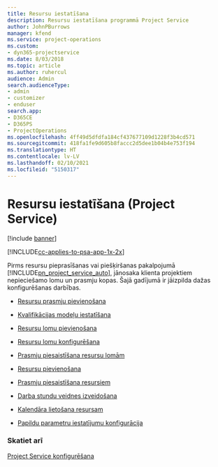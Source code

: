```yaml
---
title: Resursu iestatīšana
description: Resursu iestatīšana programmā Project Service
author: JohnPBurrows
manager: kfend
ms.service: project-operations
ms.custom:
- dyn365-projectservice
ms.date: 8/03/2018
ms.topic: article
ms.author: ruhercul
audience: Admin
search.audienceType:
- admin
- customizer
- enduser
search.app:
- D365CE
- D365PS
- ProjectOperations
ms.openlocfilehash: 4ff49d5dfdfa184cf437677109d1228f3b4cd571
ms.sourcegitcommit: 418fa1fe9d605b8faccc2d5dee1b04b4e753f194
ms.translationtype: HT
ms.contentlocale: lv-LV
ms.lasthandoff: 02/10/2021
ms.locfileid: "5150317"
---
```

# <a name="set-up-resources-project-service"></a>Resursu iestatīšana (Project Service)

[!include [banner](../includes/psa-now-project-operations.md)]

[!INCLUDE[cc-applies-to-psa-app-1x-2x](../includes/cc-applies-to-psa-app-1x-2x.md)]

Pirms resursu pieprasīšanas vai piešķiršanas pakalpojumā [!INCLUDE[pn_project_service_auto](../includes/pn-project-service-auto.md)], jānosaka klienta projektiem nepieciešamo lomu un prasmju kopas. Šajā gadījumā ir jāizpilda dažas konfigurēšanas darbības.  
  
-   [Resursu prasmju pievienošana](../psa/add-resource-skills.md)  
  
-   [Kvalifikācijas modeļu iestatīšana](../psa/set-up-proficiency-models.md)  
  
-   [Resursu lomu pievienošana](../psa/add-resource-roles.md)  
  
-   [Resursu lomu konfigurēšana](../psa/configure-resource-roles.md)  
  
-   [Prasmju piesaistīšana resursu lomām](../psa/associate-skills-with-resource-roles.md)  
  
-   [Resursu pievienošana](../psa/add-resources.md)  
  
-   [Prasmju piesaistīšana resursiem](../psa/associate-skills-with-resources.md)  
  
-   [Darba stundu veidnes izveidošana](../psa/create-work-hours-template.md)  
  
-   [Kalendāra lietošana resursam](../psa/apply-calendar-resource.md)  
  
-   [Papildu parametru iestatījumu konfigurācija](../psa/configure-additional-parameters-settings.md)  
  
### <a name="see-also"></a>Skatiet arī  
 [Project Service konfigurēšana](../psa/configure.md)
